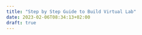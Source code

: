 ```yaml
---
title: "Step by Step Guide to Build Virtual Lab"
date: 2023-02-06T08:34:13+02:00
draft: true
---
```


